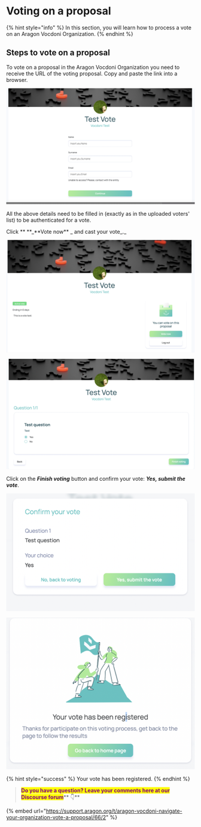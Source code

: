# Voting on a proposal

{% hint style="info" %}
In this section, you will learn how to process a vote on an Aragon Vocdoni Organization.
{% endhint %}

## Steps to vote on a proposal

To vote on a proposal in the Aragon Vocdoni Organization you need to receive the URL of the voting proposal. Copy and paste the link into a browser.

![Fill in the requested fields to authenticate](<../../../.gitbook/assets/Schermata 2022-03-07 alle 20.41.28.png>)

All the above details need to be filled in (exactly as in the uploaded voters' list) to be authenticated for a vote.

Click \*\* **\_**Vote now\*\* \_ and cast your vote\_.\_

![Voting page](<../../../.gitbook/assets/Schermata 2022-03-07 alle 22.30.12.png>)

![Vote options](<../../../.gitbook/assets/Schermata 2022-03-07 alle 22.30.29.png>)

Click on the _**Finish voting**_ button and confirm your vote: _**Yes, submit the vote**_.

![Final confirmation](<../../../.gitbook/assets/Schermata 2022-03-07 alle 22.33.19.png>)

![Voting success registered](<../../../.gitbook/assets/Schermata 2022-03-07 alle 22.35.28.png>)

{% hint style="success" %}
Your vote has been registered.
{% endhint %}

> <mark style="color:purple;">**Do you have a question? Leave your comments here at our Discourse forum**</mark>** 👇**

{% embed url="https://support.aragon.org/t/aragon-vocdoni-navigate-your-organization-vote-a-proposal/66/2" %}
